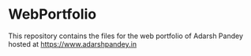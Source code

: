# WebPortfolio
This repository contains the files for the web portfolio of Adarsh Pandey hosted at https://www.adarshpandey.in
